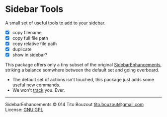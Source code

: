 # Sidebar Tools

A small set of useful tools to add to your sidebar.

- [x] copy filename
- [x] copy full file path
- [x] copy relative file path
- [x] duplicate
- [x] show in sidebar?

This package offers only a tiny subset of the original [SidebarEnhancements](https://packagecontrol.io/packages/SideBarEnhancements), striking a balance somwhere between the default set and going overboard.

- The default set of actions isn't touched, this package just adds some useful new commands.
- We won't [track](https://github.com/SideBarEnhancements-org/SideBarEnhancements/blob/d1c7fa4bac6a1f31ba177bc41ddd0ca902e43609/Stats.py) you. Ever.

---------

SidebarEnhancements &copy; 014 Tito Bouzout tito.bouzout@gmail.com
License: [GNU GPL](http://www.gnu.org/licenses/gpl.html)
